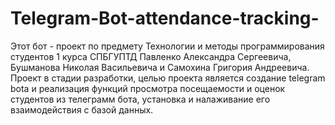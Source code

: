 # Telegram-Bot-attendance-tracking-
Этот бот - проект по предмету Технологии и методы программирования студентов 1 курса СПБГУПТД Павленко Александра Сергеевича, Бушманова Николая Васильевича и Самохина Григория Андреевича.
Проект в стадии разработки, целью проекта является создание telegram bota и реализация функций просмотра посещаемости и оценок студентов из телеграмм бота, установка и налаживание его взаимодействия с базой данных.
